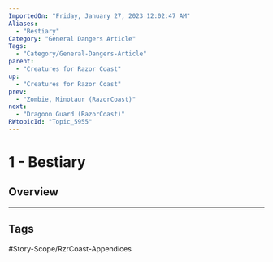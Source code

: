 ```yaml
---
ImportedOn: "Friday, January 27, 2023 12:02:47 AM"
Aliases:
  - "Bestiary"
Category: "General Dangers Article"
Tags:
  - "Category/General-Dangers-Article"
parent:
  - "Creatures for Razor Coast"
up:
  - "Creatures for Razor Coast"
prev:
  - "Zombie, Minotaur (RazorCoast)"
next:
  - "Dragoon Guard (RazorCoast)"
RWtopicId: "Topic_5955"
---
```

# 1 - Bestiary
## Overview

---
## Tags
#Story-Scope/RzrCoast-Appendices

